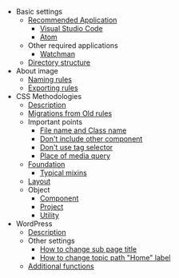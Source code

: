 * Basic settings
  * [Recommended Application](/en/basic/)
    * [Visual Studio Code](/en/basic/application/vscode.md)
    * [Atom](/en/basic/application/atom.md)
  * Other required applications
    * [Watchman](/en/basic/application/watchman.md)
  * [Directory structure](/en/basic/directory.md)
* About image
  * [Naming rules](/en/image/)
  * [Exporting rules](/en/image/export.md)
* CSS Methodologies
  * [Description](/en/methodologies/)
  * [Migrations from Old rules](/en/methodologies/migrations.md)
  * Important points
    * [File name and Class name](/en/methodologies/important/name.md)
    * [Don't include other component](/en/methodologies/important/child.md)
    * [Don't use tag selector](/en/methodologies/important/selector.md)
    * [Place of media query](/en/methodologies/important/media_query.md)
  * [Foundation](/en/methodologies/foundation/)
    * [Typical mixins](/en/methodologies/foundation/mixin.md)
  * [Layout](/en/methodologies/layout/)
  * Object
    * [Component](/en/methodologies/object/component/)
    * [Project](/en/methodologies/object/project/)
    * [Utility](/en/methodologies/object/utility/)
* WordPress
  * [Description](/en/wordpress/)
  * Other settings
    * [How to change sub page title](/en/wordpress/howto/title.md)
    * [How to change topic path "Home" label](/en/wordpress/howto/topic-path.md)
  * [Additional functions](/en/wordpress/functions.md)
